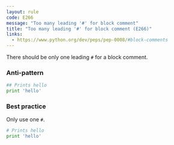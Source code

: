 ```yaml
---
layout: rule
code: E266
message: "Too many leading '#' for block comment"
title: "Too many leading '#' for block comment (E266)"
links:
  - https://www.python.org/dev/peps/pep-0008/#block-comments
---
```


There should be only one leading `#` for a block comment.

### Anti-pattern

```python
## Prints hello
print 'hello'
```

### Best practice

Only use one `#`.

```python
# Prints hello
print 'hello'
```
